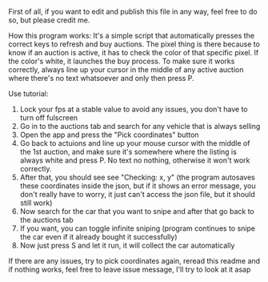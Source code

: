 First of all, if you want to edit and publish this file in any way, feel free to do so, but please credit me.

How this program works:
It's a simple script that automatically presses the correct keys to refresh and buy auctions. The pixel thing is there because to know if an auction is active, it has to check the color of that specific pixel. If the color's white, it launches the buy process.
To make sure it works correctly, always line up your cursor in the middle of any active auction where there's no text whatsoever and only then press P.

Use tutorial:
1. Lock your fps at a stable value to avoid any issues, you don't have to turn off fulscreen
2. Go in to the auctions tab and search for any vehicle that is always selling
3. Open the app and press the "Pick coordinates" button
4. Go back to actuions and line up your mouse cursor with the middle of the 1st auction, and make sure it's somewhere where the listing is always white and press P. No text no nothing, otherwise it won't work correctly.
5. After that, you should see see "Checking: x, y" (the program autosaves these coordinates inside the json, but if it shows an error message, you don't really have to worry, it just can't access the json file, but it should still work)
6. Now search for the car that you want to snipe and after that go back to the auctions tab
7. If you want, you can toggle infinite sniping (program continues to snipe the car even if it already bought it successfully)
8. Now just press S and let it run, it will collect the car automatically

If there are any issues, try to pick coordinates again, reread this readme and if nothing works, feel free to leave issue message, I'll try to look at it asap

